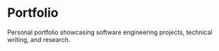 # Portfolio
Personal portfolio showcasing software engineering projects, technical writing, and research.
